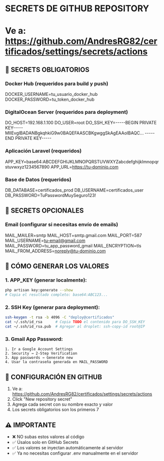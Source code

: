 # SECRETS DE GITHUB REPOSITORY
# Ve a: https://github.com/AndresRG82/certificados/settings/secrets/actions

## 🔑 SECRETS OBLIGATORIOS

### Docker Hub (requeridos para build y push)
DOCKER_USERNAME=tu_usuario_docker_hub
DOCKER_PASSWORD=tu_token_docker_hub

### DigitalOcean Server (requeridos para deployment)
DO_HOST=192.168.1.100
DO_USER=root
DO_SSH_KEY=-----BEGIN PRIVATE KEY-----
MIIEvgIBADANBgkqhkiG9w0BAQEFAASCBKgwggSkAgEAAoIBAQC...
-----END PRIVATE KEY-----

### Aplicación Laravel (requeridos)
APP_KEY=base64:ABCDEFGHIJKLMNOPQRSTUVWXYZabcdefghijklmnopqrstuvwxyz1234567890
APP_URL=https://tu-dominio.com

### Base de Datos (requeridos)
DB_DATABASE=certificados_prod
DB_USERNAME=certificados_user
DB_PASSWORD=TuPasswordMuySeguro123!

## 📧 SECRETS OPCIONALES

### Email (configurar si necesitas envío de emails)
MAIL_MAILER=smtp
MAIL_HOST=smtp.gmail.com
MAIL_PORT=587
MAIL_USERNAME=tu-email@gmail.com
MAIL_PASSWORD=tu_app_password_gmail
MAIL_ENCRYPTION=tls
MAIL_FROM_ADDRESS=noreply@tu-dominio.com

## 🔧 CÓMO GENERAR LOS VALORES

### 1. APP_KEY (generar localmente):
```bash
php artisan key:generate --show
# Copia el resultado completo: base64:ABC123...
```

### 2. SSH Key (generar para deployment):
```bash
ssh-keygen -t rsa -b 4096 -C "deploy@certificados"
cat ~/.ssh/id_rsa      # Copia TODO el contenido para DO_SSH_KEY
cat ~/.ssh/id_rsa.pub  # Agregar al droplet: ssh-copy-id root@IP
```

### 3. Gmail App Password:
```
1. Ir a Google Account Settings
2. Security → 2-Step Verification
3. App passwords → Generate new
4. Usar la contraseña generada en MAIL_PASSWORD
```

## 🎯 CONFIGURACIÓN EN GITHUB

1. Ve a: https://github.com/AndresRG82/certificados/settings/secrets/actions
2. Click "New repository secret"
3. Agrega cada secret con su nombre exacto y valor
4. Los secrets obligatorios son los primeros 7

## ⚠️ IMPORTANTE

- ❌ NO subas estos valores al código
- ✅ Úsalos solo en GitHub Secrets
- ✅ Los valores se inyectan automáticamente al servidor
- ✅ Ya no necesitas configurar .env manualmente en el servidor
